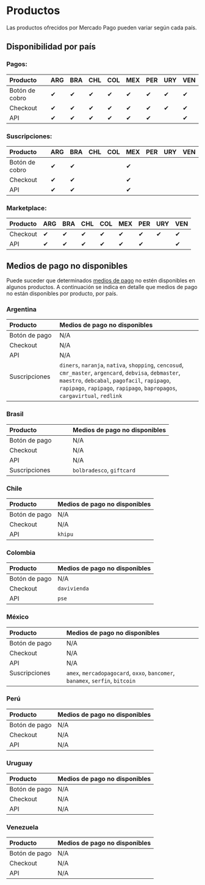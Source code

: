 # Productos

Las productos ofrecidos por Mercado Pago pueden variar según cada país.

## Disponibilidad por país

### Pagos:

Producto                | ARG  | BRA  | CHL  | COL  | MEX  | PER  | URY  | VEN  |
:---------------------- |:---- |:---- |:---- |:---- |:---- |:---- |:---- |:---- |
Botón de cobro          | ✔    | ✔    | ✔    | ✔    | ✔    | ✔    | ✔    | ✔    |
Checkout                | ✔    | ✔    | ✔    | ✔    | ✔    | ✔    | ✔    | ✔    |
API                     | ✔    | ✔    | ✔    | ✔    | ✔    | ✔    |      | ✔    |

### Suscripciones:

Producto                | ARG  | BRA  | CHL  | COL  | MEX  | PER  | URY  | VEN  |
:---------------------- |:---- |:---- |:---- |:---- |:---- |:---- |:---- |:---- |
Botón de cobro          | ✔    | ✔    |      |      | ✔    |      |      |      |
Checkout                | ✔    | ✔    |      |      | ✔    |      |      |      |
API                     | ✔    | ✔    |      |      | ✔    |      |      |      |

### Marketplace:

Producto                | ARG  | BRA  | CHL  | COL  | MEX  | PER  | URY  | VEN  |
:---------------------- |:---- |:---- |:---- |:---- |:---- |:---- |:---- |:---- |
Checkout                | ✔    | ✔    | ✔    | ✔    | ✔    | ✔    | ✔    | ✔    |
API                     | ✔    | ✔    | ✔    | ✔    | ✔    | ✔    |      | ✔    |

## Medios de pago no disponibles

Puede suceder que determinados [medios de pago]() no estén disponibles en algunos productos. A continuación se indica en detalle que medios de pago no están disponibles por producto, por país.

### Argentina

Producto                | Medios de pago no disponibles
:---------------------- |:------------------------------- |
Botón de pago           | N/A
Checkout                | N/A
API                     | N/A
Suscripciones           | `diners`, `naranja`, `nativa`, `shopping`, `cencosud`, `cmr_master`, `argencard`, `debvisa`, `debmaster`, `maestro`, `debcabal`, `pagofacil`, `rapipago`, `rapipago`, `rapipago`, `rapipago`, `bapropagos`, `cargavirtual`, `redlink`

### Brasil

Producto                | Medios de pago no disponibles
:---------------------- |:------------------------------- |
Botón de pago           | N/A
Checkout                | N/A
API                     | N/A
Suscripciones           | `bolbradesco`, `giftcard`

### Chile

Producto                | Medios de pago no disponibles
:---------------------- |:------------------------------- |
Botón de pago           | N/A
Checkout                | N/A
API                     | `khipu`

### Colombia

Producto                | Medios de pago no disponibles
:---------------------- |:------------------------------- |
Botón de pago           | N/A
Checkout                | `davivienda`
API                     | `pse`

### México

Producto                | Medios de pago no disponibles
:---------------------- |:------------------------------- |
Botón de pago           | N/A
Checkout                | N/A
API                     | N/A
Suscripciones           | `amex`, `mercadopagocard`, `oxxo`, `bancomer`, `banamex`, `serfin`, `bitcoin`

### Perú

Producto                | Medios de pago no disponibles
:---------------------- |:------------------------------- |
Botón de pago           | N/A
Checkout                | N/A
API                     | N/A

### Uruguay

Producto                | Medios de pago no disponibles
:---------------------- |:------------------------------- |
Botón de pago           | N/A
Checkout                | N/A
API                     | N/A

### Venezuela

Producto                | Medios de pago no disponibles
:---------------------- |:------------------------------- |
Botón de pago           | N/A
Checkout                | N/A
API                     | N/A
